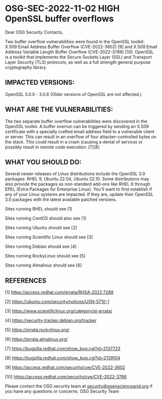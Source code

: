 # OSG-SEC-2022-11-02 HIGH OpenSSL buffer overflows

Dear OSG Security Contacts,

Two buffer overflow vulnerabilities were found in the OpenSSL toolkit: X.509 Email Address Buffer Overflow (CVE-2022-3602) [9] and X.509 Email Address Variable Length Buffer Overflow (CVE-2022-3786) [10]. OpenSSL is a toolkit that implements the Secure Sockets Layer (SSL) and Transport Layer Security (TLS) protocols, as well as a full strength general purpose cryptography library.

## IMPACTED VERSIONS:

OpenSSL 3.0.0 - 3.0.6 (Older versions of OpenSSL are not affected.)

## WHAT ARE THE VULNERABILITIES:

The two separate buffer overflow vulnerabilities were discovered in the OpenSSL toolkit. A buffer overrun can be triggered by sending an X.509 certificate with a specially crafted email address field to a vulnerable client or server. This can result in an overflow of four attacker-controlled bytes on the stack. This could result in a crash (causing a denial of service) or possibly result in remote code execution. [7][8]

## WHAT YOU SHOULD DO:

Several newer releases of Linux distributions include the OpenSSL 3.0 packages: RHEL 9, Ubuntu 22.04, Ubuntu 22.10. Some distributions may also provide the packages as non-standard add-ons like RHEL 8 through EPEL (Extra Packages for Enterprise Linux). You'll want to first establish if any of your Linux systems are impacted. If they are, update their OpenSSL 3.0 packages with the latest available patched versions.

Sites running RHEL should see [1]

Sites running CentOS should also see [1]

Sites running Ubuntu should see [2]

Sites running Scientific Linux should see [3]

Sites running Debian should see [4]

Sites running RockyLinux should see [5]

Sites running Almalinux should see [6]

## REFERENCES

[1] https://access.redhat.com/errata/RHSA-2022:7288

[2] https://ubuntu.com/security/notices/USN-5710-1

[3] https://www.scientificlinux.org/category/sl-errata/

[4] https://security-tracker.debian.org/tracker

[5] https://errata.rockylinux.org/

[6] https://errata.almalinux.org/

[7] https://bugzilla.redhat.com/show_bug.cgi?id=2137723

[8] https://bugzilla.redhat.com/show_bug.cgi?id=2139104

[9] https://access.redhat.com/security/cve/CVE-2022-3602

[10] https://access.redhat.com/security/cve/CVE-2022-3786

Please contact the OSG security team at security@opensciencegrid.org if you have any questions or concerns.
OSG Security Team
